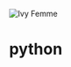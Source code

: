 ![Ivy Femme](https://user-images.githubusercontent.com/89526250/160214480-0c681da1-c33a-49e1-8b63-319b31074f78.jpg)
# python
